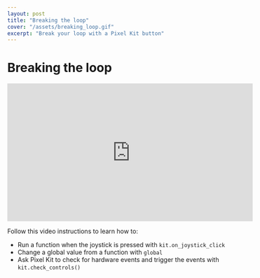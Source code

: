 ```yaml
---
layout: post
title: "Breaking the loop"
cover: "/assets/breaking_loop.gif"
excerpt: "Break your loop with a Pixel Kit button"
---
```


# Breaking the loop

<iframe width="560" height="315" src="https://www.youtube-nocookie.com/embed/4alEGdipxKg" frameborder="0" allow="accelerometer; autoplay; encrypted-media; gyroscope; picture-in-picture" allowfullscreen></iframe>

Follow this video instructions to learn how to:

- Run a function when the joystick is pressed with `kit.on_joystick_click`
- Change a global value from a function with `global`
- Ask Pixel Kit to check for hardware events and  trigger the events with `kit.check_controls()`
